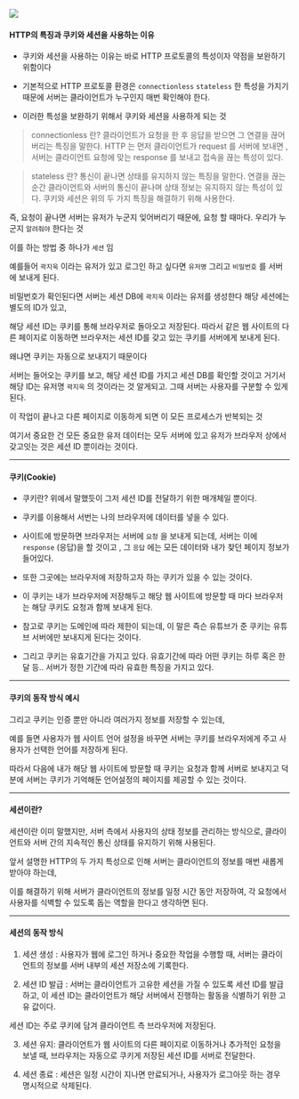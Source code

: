 ![](https://velog.velcdn.com/images/gawgjiug/post/4116e816-5638-4019-88db-0c6875a70883/image.png)


#### HTTP의 특징과 쿠키와 세션을 사용하는 이유

* 쿠키와 세션을 사용하는 이유는 바로 HTTP 프로토콜의 특성이자 약점을 보완하기 위함이다

* 기본적으로 HTTP 프로토콜 환경은 `connectionless` `stateless` 한 특성을 가지기 때문에 서버는 클라이언트가 누구인지 매번 확인해야 한다. 

* 이러한 특성을 보완하기 위해서 쿠키와 세션을 사용하게 되는 것

> connectionless 란?
클라이언트가 요청을 한 후 응답을 받으면 그 연결을 끊어 버리는 특징을 말한다.
HTTP 는 먼저 클라이언트가 request 를 서버에 보내면 , 서버는 클라이언트 요청에 맞는 response 를 보내고 접속을 끊는 특성이 있다.

> stateless 란?
통신이 끝나면 상태를 유지하지 않는 특징을 말한다.
연결을 끊는 순간 클라이언트와 서버의 통신이 끝나며 상태 정보는 유지하지 않는 특성이 있다.
쿠키와 세션은 위의 두 가지 특징을 해결하기 위해 사용한다.

즉, 요청이 끝나면 서버는 유저가 누군지 잊어버리기 때문에, 요청 할 때마다. 우리가 누군지 `알려줘야` 한다는 것

이를 하는 방법 중 하나가 `세션` 임 

예를들어 `곽지욱` 이라는 유저가 있고 로그인 하고 싶다면 `유저명` 그리고 `비밀번호` 를 서버에 보내게 된다. 

비밀번호가 확인된다면 서버는 세션 DB에 `곽지욱` 이라는 유저를 생성한다 해당 세션에는 별도의 ID가 있고,

해당 세션 ID는 쿠키를 통해 브라우저로 돌아오고 저장된다. 따라서 같은 웹 사이트의 다른 페이지로 이동하면 브라우저는 세션 ID를 갖고 있는 쿠키를 서버에게 보내게 된다.

왜냐면 쿠키는 자동으로 보내지기 때문이다 

서버는 들어오는 쿠키를 보고, 해당 세션 ID를 가지고 세션 DB를 확인할 것이고 거기서 해당 ID는 유저명 `곽지욱` 의 것이라는 것 알게되고. 그때 서버는 사용자를 구분할 수 있게 된다. 

이 작업이 끝나고 다른 페이지로 이동하게 되면 이 모든 프로세스가 반복되는 것

여기서 중요한 건 모든 중요한 유저 데이터는 모두 서버에 있고 유저가 브라우저 상에서 갖고잇는 것은 세션 ID 뿐이라는 것이다.

---

#### 쿠키(Cookie)

* 쿠키란? 위에서 말했듯이 그저 세션 ID를 전달하기 위한 매개체일 뿐이다.

* 쿠키를 이용해서 서번는 나의 브라우저에 데이터를 넣을 수 있다.

* 사이트에 방문하면 브라우저는 서버에 `요청` 을 보내게 되는데, 서버는 이에 `response` (응답)을 할 것이고 , 그 `응답` 에는 모든 데이터와 내가 찾던 페이지 정보가 들어있다. 

* 또한 그곳에는 브라우저에 저장하고자 하는 쿠키가 있을 수 있는 것이다.

* 이 쿠키는 내가 브라우저에 저장해두고 해당 웹 사이트에 방문할 때 마다 브라우저는 해당 쿠키도 요청과 함께 보내게 된다.

* 참고로 쿠키는 도메인에 따라 제한이 되는데, 이 말은 즉슨 유튜브가 준 쿠키는 유튜브 서버에만 보내지게 된다는 것이다.

* 그리고 쿠키는 유효기간을 가지고 있다. 유효기간에 따라 어떤 쿠키는 하루 혹은 한달 등.. 서버가 정한 기간에 따라 유효한 특징을 가지고 있다.

---

#### 쿠키의 동작 방식 예시

그리고 쿠키는 인증 뿐만 아니라 여러가지 정보를 저장할 수 있는데, 

예를 들면 사용자가 웹 사이트 언어 설정을 바꾸면 서버는 쿠키를 브라우저에게 주고 사용자가 선택한 언어를 저장하게 된다.

따라서 다음에 내가 해당 웹 사이트에 방문할 때 쿠키는 요청과 함께 서버로 보내지고 덕분에 서버는 쿠키가 기억해둔 언어설정의 페이지를 제공할 수 있는 것이다.

---

#### 세션이란?

세션이란 이미 말했지만, 서버 측에서 사용자의 상태 정보를 관리하는 방식으로, 클라이언트와 서버 간의 지속적인 통신 상태를 유지하기 위해 사용된다. 

앞서 설명한 HTTP의 두 가지 특성으로 인해 서버는 클라이언트의 정보를 매번 새롭게 받아야 하는데,

이를 해결하기 위해 서버가 클라이언트의 정보를 일정 시간 동안 저장하여, 각 요청에서 사용자를 식벽할 수 있도록 돕는 역할을 한다고 생각하면 된다.


---

#### 세션의 동작 방식

1. 세션 생성 : 사용자가 웹에 로그인 하거나 중요한 작업을 수행할 때, 서버는 클라이언트의 정보를 서버 내부의 세션 저장소에 기록한다. 

2. 세션 ID 발급 : 서버는 클라이언트가 고유한 세션을 가질 수 있도록 세션 ID를 발급하고, 이 세션 ID는  클라이언트가 해당 서버에서 진행하는 활동을 식별하기 위한 고유 값이다. 

세션 ID는 주로 쿠키에 담겨 클라이언트 측 브라우저에 저장된다.

3. 세션 유지: 클라이언트가 웹 사이트의 다른 페이지로 이동하거나 추가적인 요청을 보낼 때, 브라우저는 자동으로 쿠키게 저장된 세션 ID를 서버로 전달한다.

4. 세션 종료 : 세션은 일정 시간이 지나면 만료되거나, 사용자가 로그아웃 하는 경우 명시적으로 삭제된다. 




